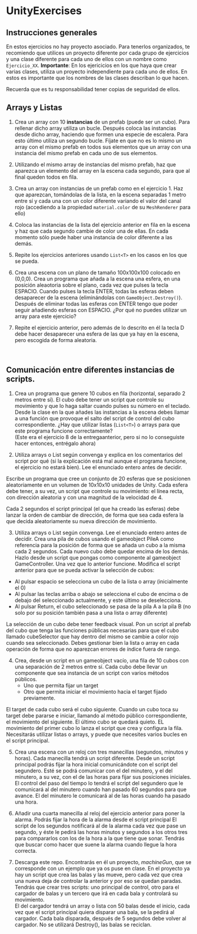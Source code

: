 # UnityExercises

## Instrucciones generales

En estos ejercicios no hay proyecto asociado. Para tenerlos organizados, te recomiendo que utilices un proyecto diferente por cada grupo de ejercicios y una clase diferente para cada uno de ellos con un nombre como `Ejercicio_XX`.
**Importante**: En los ejericicios en los que haya que crear varias clases, utiliza un proyecto independiente para cada uno de ellos. En estos es importante que los nombres de las clases describan lo que hacen.

Recuerda que es tu responsabilidad tener copias de seguridad de ellos.

## Arrays y Listas
1. Crea un array con 10 **instancias** de un prefab (puede ser un cubo). Para rellenar dicho array utiliza un bucle. Después coloca las instancias desde dicho array, haciendo que formen una especie de escalera. Para esto último utiliza un segundo bucle. Fíjate en que no es lo mismo un array con el mismo prefab en todos sus elementos que un array con una instancia del mismo prefab en cada uno de sus elementos.

2. Utilizando el mismo array de instancias del mismo prefab, haz que aparezca un elemento del array en la escena cada segundo, para que al final queden todos en fila.

3. Crea un array con instancias de un prefab como en el ejercicio 1. Haz que aparezcan, tomándolas de la lista, en la escena separadas 1 metro entre sí y cada una con un color diferente variando el valor del canal rojo (accediendo a la propiedad `material.color` de su `MeshRenderer` para ello)

4. Coloca las instancias de la lista del ejercicio anterior en fila en la escena y haz que cada segundo cambie de color una de ellas. En cada momento sólo puede haber una instancia de color diferente a las demás.

5. Repite los ejercicios anteriores usando `List<T>` en los casos en los que se pueda.

6. Crea una escena con un plano de tamaño 100x100x100 colocado en (0,0,0). Crea un programa que añada a la escena una esfera, en una posición aleaotoria sobre el plano, cada vez que pulses la tecla ESPACIO. Cuando pulses la tecla ENTER, todas las esferas deben desaparecer de la escena (eliminándolas con `GameObject.Destroy()`). Después de eliminar todas las esferas con ENTER tengo que poder seguir añadiendo esferas con ESPACIO. ¿Por qué no puedes utilizar un array para este ejercicio?

7. Repite el ejercicio anterior, pero además de lo descrito en él la tecla D debe hacer desaparecer una esfera de las que ya hay en la escena, pero escogida de forma aleatoria.  
<br />



## Comunicación entre diferentes instancias de scripts.  

1. Crea un programa que genere 10 cubos en fila (horizontal, separado 2 metros entre sí). El cubo debe tener un script que controle su movimiento y que lo haga saltar cuando pulses su número en el teclado. Desde la clase en la que añades las instancias a la escena debes llamar a una función que provoque el salto del script de control del cubo correspondiente. ¿Hay que utilizar listas (`List<T>`) o arrays para que este programa funcione correctamente?  
 (Este era el ejercicio 8 de la entregaanterior, pero si no lo conseguiste hacer entonces, entrégalo ahora)

2. Utiliza arrays o List<T> según convenga y explica en los comentarios del script por qué (si la explicación está mal aunque el programa funcione, el ejercicio no estará bien). Lee el enunciado entero antes de decidir.   
 
 Escribe un programa que cree un conjunto de 20 esferas que se posicionen aleatoriamente en
un volumen de 10x10x10 unidades de Unity. Cada esfera debe tener, a su vez, un script que
controle su movimiento: el línea recta, con dirección aleatoria y con una magnitud de la
velocidad de 4.   

 Cada 2 segundos el script principal (el que ha creado las esferas) debe lanzar la orden de
cambiar de dirección, de forma que sea cada esfera la que decida aleatoriamente su nueva
dirección de movimiento.

3. Utiliza arrays o List<T> según convenga. Lee el enunciado entero antes de decidir.
 Crea una pila de cubos usando el gameobject PileA como referencia para la posición de forma que se añada un cubo a la misma cada 2 segundos. Cada nuevo cubo debe quedar encima de los demás. Hazlo desde un script que pongas como componente al gameobject GameController.
 Una vez que lo anterior funcione. Modifica el script anterior para que se pueda activar la selección de cubos:
 * Al pulsar espacio se selecciona un cubo de la lista o array (inicialmente el 0)
 * Al pulsar las teclas arriba o abajo se selecciona el cubo de encima o de debajo del seleccionado actualmente, y este último se deselecciona.
 * Al pulsar Return, el cubo seleccionado se pasa de la pila A a la pila B (no solo por su posición también pasa a una lista o array diferente)

 La selección de un cubo debe tener feedback visual. Pon un script al prefab del cubo que tenga las funciones públicas necesarias para que el cubo llamado cubeSelector que hay dentro del mismo se cambie a color rojo cuando sea seleccionado.
Debes gestionar bien la lista o array en cada operación de forma que no aparezcan errores de índice fuera de rango.

4. Crea, desde un script en un gameobject vacío, una fila de 10 cubos con una separación de 2 metros entre sí. Cada cubo debe llevar un componente que sea instancia de un script con varios métodos públicos. 
	* Uno que permita fijar un target
	* Otro que permita iniciar el movimiento hacia el target fijado previamente.  
	
 El target de cada cubo será el cubo siguiente. Cuando un cubo toca su target debe pararse e iniciar, llamando al método público correspondiente, el movimiento del siguiente. El último cubo se quedará quieto.
 EL movimiento del primer cubo lo lanza el script que crea y configura la fila. Necesitarás utilizar listas o arrays, y puede que necesites varios bucles en el script principal.

5. Crea una escena con un reloj con tres manecillas (segundos, minutos y horas). Cada manecilla tendrá un script diferente. Desde un script principal podrás fijar la hora inicial comunicándote con el script del segundero. Esté se podrá comunicar con el del minutero, y el del minutero, a su vez, con el de las horas para fijar sus posiciones iniciales. El control del paso del tiempo lo tendrá el script del segundero que le comunicará al del minutero cuando han pasado 60 segundos para que avance. El del minutero le comunicará al de las horas cuando ha pasado una hora.
 
6. Añadir una cuarta manecilla al reloj del ejercicio anterior para poner la alarma. Podrás fijar la hora de la alarma desde el script principal El script de los segundos notificará al de la alarma cada vez que pase un segundo, y éste le pedirá las horas minutos y segundos a los otros tres para compararlos con los de la hora a la que tiene que sonar. Tendrás que buscar como hacer que suene la alarma cuando llegue la hora correcta.
7. Descarga este repo. Encontrarás en él un proyecto, *machineGun*, que se corresponde con un ejemplo que ya os puse en clase. En el proyecto ya hay un script que crea las balas y las mueve, pero cada vez que crea una nueva deja de controlar la anterior y por eso se quedan paradas.  
  Tendrás que crear tres scripts: uno principal de control, otro para el cargador de balas y un tercero que irá en cada bala y controlará su movimiento.  
  El del cargador tendrá un array o lista con 50 balas desde el inicio, cada vez que el script principal quiera disparar una bala, se la pedirá al cargador. Cada bala disparada, después de 5 segundos debe volver al cargador. No se utilizará Destroy(), las balas se reciclan.
